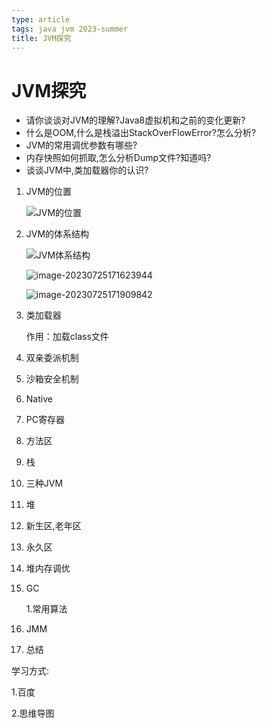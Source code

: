 ```yaml
---
type: article
tags: java jvm 2023-summer
title: JVM探究
---
```


# JVM探究

- 请你谈谈对JVM的理解?Java8虚拟机和之前的变化更新?
- 什么是OOM,什么是栈溢出StackOverFlowError?怎么分析?
- JVM的常用调优参数有哪些?
- 内存快照如何抓取,怎么分析Dump文件?知道吗?
- 谈谈JVM中,类加载器你的认识? 



1. JVM的位置

   ![JVM的位置](https://monkifantasy.github.io/assets/JVM1.png)

2. JVM的体系结构

   ![JVM体系结构](https://monkifantasy.github.io/assets/JVM体系结构.jpg)

   ![image-20230725171623944](https://monkifantasy.github.io/assets/JVM2.png)

   ![image-20230725171909842](https://monkifantasy.github.io/assets/JVM3.png)

3. 类加载器

   作用：加载class文件

4. 双亲委派机制

5. 沙箱安全机制

6. Native

7. PC寄存器

8. 方法区

9. 栈

10. 三种JVM

11. 堆

12. 新生区,老年区

13. 永久区

14. 堆内存调优

15. GC

    1.常用算法

16. JMM

17. 总结

学习方式:

1.百度

2.思维导图